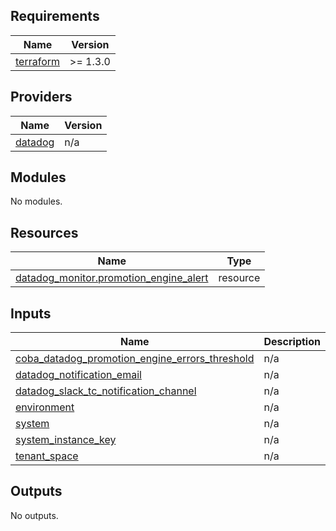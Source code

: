 <!-- BEGIN_TF_DOCS -->
## Requirements

| Name | Version |
|------|---------|
| <a name="requirement_terraform"></a> [terraform](#requirement\_terraform) | >= 1.3.0 |

## Providers

| Name | Version |
|------|---------|
| <a name="provider_datadog"></a> [datadog](#provider\_datadog) | n/a |

## Modules

No modules.

## Resources

| Name | Type |
|------|------|
| [datadog_monitor.promotion_engine_alert](https://registry.terraform.io/providers/datadog/datadog/latest/docs/resources/monitor) | resource |

## Inputs

| Name | Description | Type | Default | Required |
|------|-------------|------|---------|:--------:|
| <a name="input_coba_datadog_promotion_engine_errors_threshold"></a> [coba\_datadog\_promotion\_engine\_errors\_threshold](#input\_coba\_datadog\_promotion\_engine\_errors\_threshold) | n/a | `number` | n/a | yes |
| <a name="input_datadog_notification_email"></a> [datadog\_notification\_email](#input\_datadog\_notification\_email) | n/a | `string` | n/a | yes |
| <a name="input_datadog_slack_tc_notification_channel"></a> [datadog\_slack\_tc\_notification\_channel](#input\_datadog\_slack\_tc\_notification\_channel) | n/a | `string` | n/a | yes |
| <a name="input_environment"></a> [environment](#input\_environment) | n/a | `string` | n/a | yes |
| <a name="input_system"></a> [system](#input\_system) | n/a | `string` | n/a | yes |
| <a name="input_system_instance_key"></a> [system\_instance\_key](#input\_system\_instance\_key) | n/a | `string` | n/a | yes |
| <a name="input_tenant_space"></a> [tenant\_space](#input\_tenant\_space) | n/a | `string` | n/a | yes |

## Outputs

No outputs.
<!-- END_TF_DOCS -->
